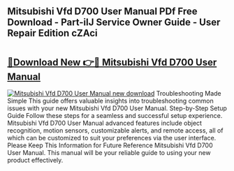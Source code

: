 ## Mitsubishi Vfd D700 User Manual PDf Free Download - Part-iIJ Service Owner Guide - User Repair Edition cZAci

# <h2><a href="http://bc20151.oget.top/?id=Mitsubishi+Vfd+D700+User+Manual">🔗Download New 👉🔴 Mitsubishi Vfd D700 User Manual</a></h2>

[![Mitsubishi Vfd D700 User Manual new download](https://i.imgur.com/5g1atiW.png)](http://bc20151.oget.top/?id=Mitsubishi+Vfd+D700+User+Manual)
Troubleshooting Made Simple This guide offers valuable insights into troubleshooting common issues with your new Mitsubishi Vfd D700 User Manual. Step-by-Step Setup Guide Follow these steps for a seamless and successful setup experience. Mitsubishi Vfd D700 User Manual advanced features include object recognition, motion sensors, customizable alerts, and remote access, all of which can be customized to suit your preferences via the user interface. Please Keep This Information for Future Reference Mitsubishi Vfd D700 User Manual. This manual will be your reliable guide to using your new product effectively.
